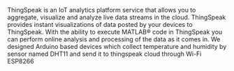 ThingSpeak is an IoT analytics platform service that allows you to aggregate, visualize and analyze live data streams in the cloud. ThingSpeak provides instant visualizations of data posted by your devices to ThingSpeak. With the ability to execute MATLAB® code in ThingSpeak you can perform online analysis and processing of the data as it comes in.
We designed Arduino based devices which collect temperature and humidity by sensor named DHT11 and send it to thingspeak cloud through Wi-Fi ESP8266
